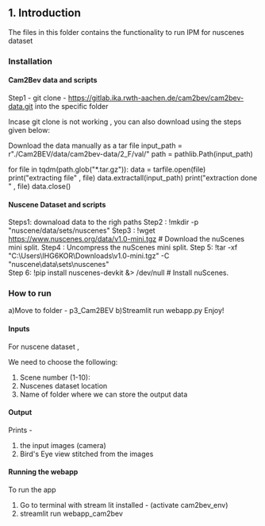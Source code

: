 ## 1. Introduction

The files in this folder contains the functionality to run IPM for nuscenes dataset

### Installation

#### Cam2Bev data and scripts

Step1 -  git clone - https://gitlab.ika.rwth-aachen.de/cam2bev/cam2bev-data.git into the specific folder

Incase git clone is not working , you can also download using the steps given below:

Download the data manually as a tar file
input_path = r"./Cam2BEV/data/cam2bev-data/2_F/val/"
path = pathlib.Path(input_path)

for file in tqdm(path.glob("*.tar.gz")):
    data = tarfile.open(file)
    print("extracting  file" , file)
data.extractall(input_path)
print("extraction done " , file)
data.close()


#### Nuscene Dataset and scripts

Steps1:  downaload data to the righ paths
Step2 : !mkdir -p "nuscene/data/sets/nuscenes" 
Step3 : !wget https://www.nuscenes.org/data/v1.0-mini.tgz  # Download the nuScenes mini split.
Step4 :  Uncompress the nuScenes mini split.
Step 5: !tar -xf "C:\Users\IHG6KOR\Downloads\v1.0-mini.tgz" -C "nuscene\data\sets\nuscenes"  
Step 6: !pip install nuscenes-devkit &> /dev/null  # Install nuScenes.


### How to run 
a)Move to folder - p3_Cam2BEV
b)Streamlit run webapp.py
Enjoy!
#### Inputs
For nuscene dataset , 

We need to choose the following:
1) Scene number (1-10):
2) Nuscenes dataset location
3) Name of folder where we can store the output data

#### Output

Prints -
1) the input images (camera)
2) Bird's Eye view stitched from the images


#### Running the webapp

To run the app
1) Go to terminal with stream lit installed - (activate cam2bev_env)
2) streamlit run webapp_cam2bev
